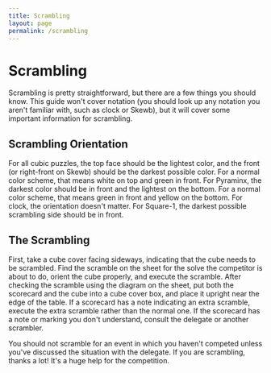 ```yaml
---
title: Scrambling
layout: page
permalink: /scrambling
---
```


Scrambling
==========

Scrambling is pretty straightforward, but there are a few things you should know. This guide won't cover notation (you should look up any notation you aren't familiar with, such as clock or Skewb), but it will cover some important information for scrambling.

Scrambling Orientation
----------------------

For all cubic puzzles, the top face should be the lightest color, and the front (or right-front on Skewb) should be the darkest possible color. For a normal color scheme, that means white on top and green in front. For Pyraminx, the darkest color should be in front and the lightest on the bottom. For a normal color scheme, that means green in front and yellow on the bottom. For clock, the orientation doesn't matter. For Square-1, the darkest possible scrambling side should be in front. 

The Scrambling
--------------

First, take a cube cover facing sideways, indicating that the cube needs to be scrambled. Find the scramble on the sheet for the solve the competitor is about to do, orient the cube properly, and execute the scramble. After checking the scramble using the diagram on the sheet, put both the scorecard and the cube into a cube cover box, and place it upright near the edge of the table. If a scorecard has a note indicating an extra scramble, execute the extra scramble rather than the normal one. If the scorecard has a note or marking you don't understand, consult the delegate or another scrambler.

You should not scramble for an event in which you haven't competed unless you've discussed the situation with the delegate. If you are scrambling, thanks a lot! It's a huge help for the competition.